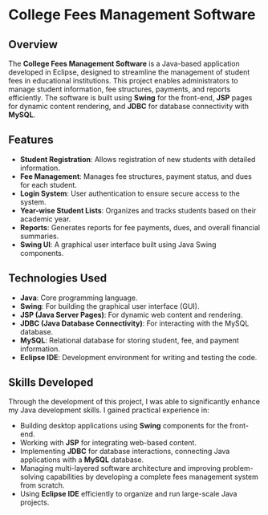 # College Fees Management Software

## Overview
The **College Fees Management Software** is a Java-based application developed in Eclipse, designed to streamline the management of student fees in educational institutions. This project enables administrators to manage student information, fee structures, payments, and reports efficiently. The software is built using **Swing** for the front-end, **JSP** pages for dynamic content rendering, and **JDBC** for database connectivity with **MySQL**.

## Features
- **Student Registration**: Allows registration of new students with detailed information.
- **Fee Management**: Manages fee structures, payment status, and dues for each student.
- **Login System**: User authentication to ensure secure access to the system.
- **Year-wise Student Lists**: Organizes and tracks students based on their academic year.
- **Reports**: Generates reports for fee payments, dues, and overall financial summaries.
- **Swing UI**: A graphical user interface built using Java Swing components.

## Technologies Used
- **Java**: Core programming language.
- **Swing**: For building the graphical user interface (GUI).
- **JSP (Java Server Pages)**: For dynamic web content and rendering.
- **JDBC (Java Database Connectivity)**: For interacting with the MySQL database.
- **MySQL**: Relational database for storing student, fee, and payment information.
- **Eclipse IDE**: Development environment for writing and testing the code.

## Skills Developed
Through the development of this project, I was able to significantly enhance my Java development skills. I gained practical experience in:
- Building desktop applications using **Swing** components for the front-end.
- Working with **JSP** for integrating web-based content.
- Implementing **JDBC** for database interactions, connecting Java applications with a **MySQL** database.
- Managing multi-layered software architecture and improving problem-solving capabilities by developing a complete fees management system from scratch.
- Using **Eclipse IDE** efficiently to organize and run large-scale Java projects.

